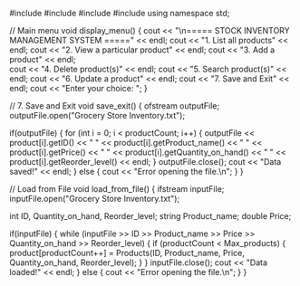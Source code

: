#include <iostream>
#include <fstream>
#include <iomanip>
#include <string>
using namespace std;

// Main menu
void display_menu() {
  cout << "\n===== STOCK INVENTORY MANAGEMENT SYSTEM =====" << endl;
  cout << "1. List all products" << endl;
  cout << "2. View a particular product" << endl;
  cout << "3. Add a product" << endl;    
  cout << "4. Delete product(s)" << endl;
  cout << "5. Search product(s)" << endl;
  cout << "6. Update a product" << endl;
  cout << "7. Save and Exit" << endl;
  cout << "Enter your choice: ";
}

// 7. Save and Exit
void save_exit() {
  ofstream outputFile;
  outputFile.open("Grocery Store Inventory.txt");
  
  if(outputFile) {
    for (int i = 0; i < productCount; i++) {
      outputFile << product[i].getID() << " " << product[i].getProduct_name() << " " << product[i].getPrice() << " " << product[i].getQuantity_on_hand() << " " << product[i].getReorder_level() << endl;
    }
    outputFile.close();
    cout << "Data saved!" << endl;
  }
  else {
    cout << "Error opening the file.\n";
  }
}

// Load from File
void load_from_file() {
  ifstream inputFile;
  inputFile.open("Grocery Store Inventory.txt");

  int ID, Quantity_on_hand, Reorder_level;
  string Product_name;
  double Price;

  if(inputFile) {
    while (inputFile >> ID >> Product_name >> Price >> Quantity_on_hand >> Reorder_level) {
      if (productCount < Max_products) {
        product[productCount++] = Products(ID, Product_name, Price, Quantity_on_hand, Reorder_level);
      }
    }
    inputFile.close();
    cout << "Data loaded!" << endl;
  }
  else {
    cout << "Error opening the file.\n";
  }
}
